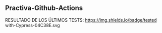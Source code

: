 ## Practiva-Github-Actions


RESULTADO DE LOS ÚLTIMOS TESTS: https://img.shields.io/badge/tested with-Cypress-04C38E.svg<fin>